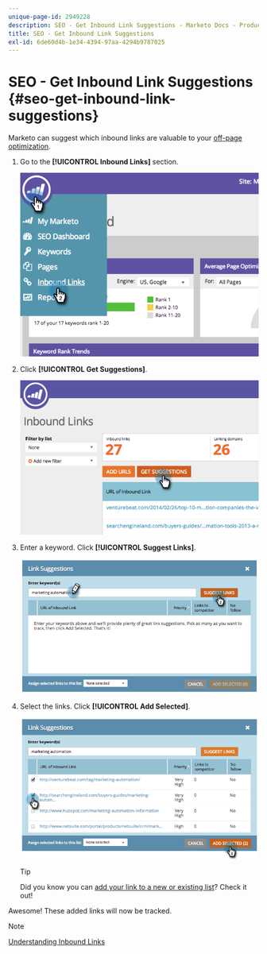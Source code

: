 ```yaml
---
unique-page-id: 2949228
description: SEO - Get Inbound Link Suggestions - Marketo Docs - Product Documentation
title: SEO - Get Inbound Link Suggestions
exl-id: 6de60d4b-1e34-4394-97aa-4294b9787025
---
```

# SEO - Get Inbound Link Suggestions {#seo-get-inbound-link-suggestions}

Marketo can suggest which inbound links are valuable to your [off-page optimization](/help/marketo/product-docs/additional-apps/seo/understanding-seo/understanding-search-engine-optimization.md).

1. Go to the **[!UICONTROL Inbound Links]** section.

   ![](assets/image2014-9-18-13-3a20-3a44.png)

1. Click **[!UICONTROL Get Suggestions]**.  

   ![](assets/image2014-9-18-13-3a21-3a8.png)

1. Enter a keyword. Click **[!UICONTROL Suggest Links]**.

   ![](assets/image2014-9-18-13-3a21-3a31.png)

1. Select the links. Click **[!UICONTROL Add Selected]**.

   ![](assets/image2014-9-18-13-3a21-3a40.png)

   >[!TIP]
   >
   >Did you know you can  [add your link to a new or existing list](/help/marketo/product-docs/additional-apps/seo/inbound-links/seo-add-remove-an-inbound-link-url-from-a-list.md)? Check it out!

Awesome! These added links will now be tracked.

   >[!NOTE]
   >
   >[Understanding Inbound Links](/help/marketo/product-docs/additional-apps/seo/inbound-links/seo-understanding-inbound-links.md)
